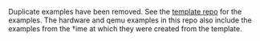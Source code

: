 Duplicate examples have been removed. See the
[template repo](https://github.com/rust-embedded/cortex-m-quickstart) for the
examples. The hardware and qemu examples in this repo also include the examples
from the †ime at which they were created from the template.
